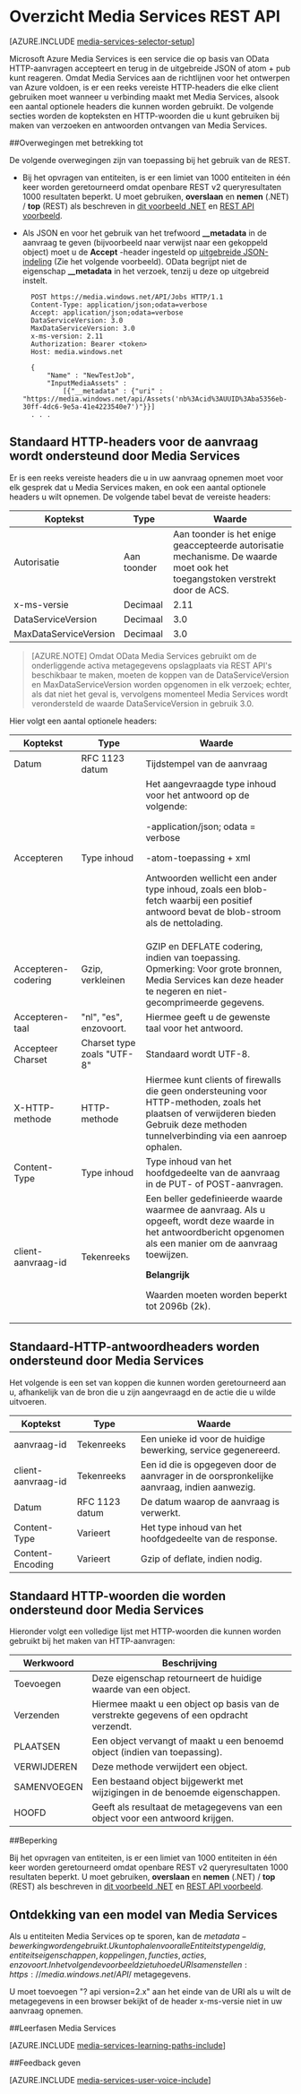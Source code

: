 <properties 
    pageTitle="Overzicht Media Services REST API | Microsoft Azure" 
    description="Overzicht Media Services REST API" 
    services="media-services" 
    documentationCenter="" 
    authors="Juliako" 
    manager="erikre" 
    editor=""/>

<tags 
    ms.service="media-services" 
    ms.workload="media" 
    ms.tgt_pltfrm="na" 
    ms.devlang="dotnet" 
    ms.topic="article" 
    ms.date="10/12/2016"
    ms.author="juliako"/>


# <a name="media-services-rest-api-overview"></a>Overzicht Media Services REST API 

[AZURE.INCLUDE [media-services-selector-setup](../../includes/media-services-selector-setup.md)]

Microsoft Azure Media Services is een service die op basis van OData HTTP-aanvragen accepteert en terug in de uitgebreide JSON of atom + pub kunt reageren. Omdat Media Services aan de richtlijnen voor het ontwerpen van Azure voldoen, is er een reeks vereiste HTTP-headers die elke client gebruiken moet wanneer u verbinding maakt met Media Services, alsook een aantal optionele headers die kunnen worden gebruikt. De volgende secties worden de kopteksten en HTTP-woorden die u kunt gebruiken bij maken van verzoeken en antwoorden ontvangen van Media Services.

##<a name="considerations"></a>Overwegingen met betrekking tot 

De volgende overwegingen zijn van toepassing bij het gebruik van de REST.

- Bij het opvragen van entiteiten, is er een limiet van 1000 entiteiten in één keer worden geretourneerd omdat openbare REST v2 queryresultaten 1000 resultaten beperkt. U moet gebruiken, **overslaan** en **nemen** (.NET) / **top** (REST) als beschreven in [dit voorbeeld .NET](media-services-dotnet-manage-entities.md#enumerating-through-large-collections-of-entities) en [REST API voorbeeld](media-services-rest-manage-entities.md#enumerating-through-large-collections-of-entities). 

- Als JSON en voor het gebruik van het trefwoord **__metadata** in de aanvraag te geven (bijvoorbeeld naar verwijst naar een gekoppeld object) moet u de **Accept** -header ingesteld op [uitgebreide JSON-indeling](http://www.odata.org/documentation/odata-version-3-0/json-verbose-format/) (Zie het volgende voorbeeld). OData begrijpt niet de eigenschap **__metadata** in het verzoek, tenzij u deze op uitgebreid instelt.  

        POST https://media.windows.net/API/Jobs HTTP/1.1
        Content-Type: application/json;odata=verbose
        Accept: application/json;odata=verbose
        DataServiceVersion: 3.0
        MaxDataServiceVersion: 3.0
        x-ms-version: 2.11
        Authorization: Bearer <token> 
        Host: media.windows.net
        
        {
            "Name" : "NewTestJob", 
            "InputMediaAssets" : 
                [{"__metadata" : {"uri" : "https://media.windows.net/api/Assets('nb%3Acid%3AUUID%3Aba5356eb-30ff-4dc6-9e5a-41e4223540e7')"}}]
        . . . 
        

## <a name="standard-http-request-headers-supported-by-media-services"></a>Standaard HTTP-headers voor de aanvraag wordt ondersteund door Media Services

Er is een reeks vereiste headers die u in uw aanvraag opnemen moet voor elk gesprek dat u Media Services maken, en ook een aantal optionele headers u wilt opnemen. De volgende tabel bevat de vereiste headers:


Koptekst|Type|Waarde
---|---|---
Autorisatie|Aan toonder|Aan toonder is het enige geaccepteerde autorisatie mechanisme. De waarde moet ook het toegangstoken verstrekt door de ACS.
x-ms-versie|Decimaal|2.11
DataServiceVersion|Decimaal|3.0
MaxDataServiceVersion|Decimaal|3.0



>[AZURE.NOTE] Omdat OData Media Services gebruikt om de onderliggende activa metagegevens opslagplaats via REST API's beschikbaar te maken, moeten de koppen van de DataServiceVersion en MaxDataServiceVersion worden opgenomen in elk verzoek; echter, als dat niet het geval is, vervolgens momenteel Media Services wordt verondersteld de waarde DataServiceVersion in gebruik 3.0.

Hier volgt een aantal optionele headers:

Koptekst|Type|Waarde
---|---|---
Datum|RFC 1123 datum|Tijdstempel van de aanvraag
Accepteren|Type inhoud|Het aangevraagde type inhoud voor het antwoord op de volgende:<p> -application/json; odata = verbose<p> -atom-toepassing + xml<p> Antwoorden wellicht een ander type inhoud, zoals een blob-fetch waarbij een positief antwoord bevat de blob-stroom als de nettolading.
Accepteren-codering|Gzip, verkleinen|GZIP en DEFLATE codering, indien van toepassing. Opmerking: Voor grote bronnen, Media Services kan deze header te negeren en niet-gecomprimeerde gegevens.
Accepteren-taal|"nl", "es", enzovoort.|Hiermee geeft u de gewenste taal voor het antwoord.
Accepteer Charset|Charset type zoals "UTF-8"|Standaard wordt UTF-8.
X-HTTP-methode|HTTP-methode|Hiermee kunt clients of firewalls die geen ondersteuning voor HTTP-methoden, zoals het plaatsen of verwijderen bieden Gebruik deze methoden tunnelverbinding via een aanroep ophalen.
Content-Type|Type inhoud|Type inhoud van het hoofdgedeelte van de aanvraag in de PUT- of POST-aanvragen.
client-aanvraag-id|Tekenreeks|Een beller gedefinieerde waarde waarmee de aanvraag. Als u opgeeft, wordt deze waarde in het antwoordbericht opgenomen als een manier om de aanvraag toewijzen. <p><p>**Belangrijk**<p>Waarden moeten worden beperkt tot 2096b (2k).

## <a name="standard-http-response-headers-supported-by-media-services"></a>Standaard-HTTP-antwoordheaders worden ondersteund door Media Services

Het volgende is een set van koppen die kunnen worden geretourneerd aan u, afhankelijk van de bron die u zijn aangevraagd en de actie die u wilde uitvoeren.


Koptekst|Type|Waarde
---|---|---
aanvraag-id|Tekenreeks|Een unieke id voor de huidige bewerking, service gegenereerd.
client-aanvraag-id|Tekenreeks|Een id die is opgegeven door de aanvrager in de oorspronkelijke aanvraag, indien aanwezig.
Datum|RFC 1123 datum|De datum waarop de aanvraag is verwerkt.
Content-Type|Varieert|Het type inhoud van het hoofdgedeelte van de response.
Content-Encoding|Varieert|Gzip of deflate, indien nodig.


## <a name="standard-http-verbs-supported-by-media-services"></a>Standaard HTTP-woorden die worden ondersteund door Media Services

Hieronder volgt een volledige lijst met HTTP-woorden die kunnen worden gebruikt bij het maken van HTTP-aanvragen:


Werkwoord|Beschrijving
---|---
Toevoegen|Deze eigenschap retourneert de huidige waarde van een object.
Verzenden|Hiermee maakt u een object op basis van de verstrekte gegevens of een opdracht verzendt.
PLAATSEN|Een object vervangt of maakt u een benoemd object (indien van toepassing).
VERWIJDEREN|Deze methode verwijdert een object.
SAMENVOEGEN|Een bestaand object bijgewerkt met wijzigingen in de benoemde eigenschappen.
HOOFD|Geeft als resultaat de metagegevens van een object voor een antwoord krijgen.

##<a name="limitation"></a>Beperking

Bij het opvragen van entiteiten, is er een limiet van 1000 entiteiten in één keer worden geretourneerd omdat openbare REST v2 queryresultaten 1000 resultaten beperkt. U moet gebruiken, **overslaan** en **nemen** (.NET) / **top** (REST) als beschreven in [dit voorbeeld .NET](media-services-dotnet-manage-entities.md#enumerating-through-large-collections-of-entities) en [REST API voorbeeld](media-services-rest-manage-entities.md#enumerating-through-large-collections-of-entities). 


## <a name="discovering-media-services-model"></a>Ontdekking van een model van Media Services

Als u entiteiten Media Services op te sporen, kan de $metadata-bewerking worden gebruikt. U kunt ophalen voor alle Entiteitstypen geldig, entiteitseigenschappen, koppelingen, functies, acties, enzovoort. In het volgende voorbeeld ziet u hoe de URI samenstellen: https://media.windows.net/API/$ metagegevens.

U moet toevoegen "? api version=2.x" aan het einde van de URI als u wilt de metagegevens in een browser bekijkt of de header x-ms-versie niet in uw aanvraag opnemen.



##<a name="media-services-learning-paths"></a>Leerfasen Media Services

[AZURE.INCLUDE [media-services-learning-paths-include](../../includes/media-services-learning-paths-include.md)]

##<a name="provide-feedback"></a>Feedback geven

[AZURE.INCLUDE [media-services-user-voice-include](../../includes/media-services-user-voice-include.md)]





 
